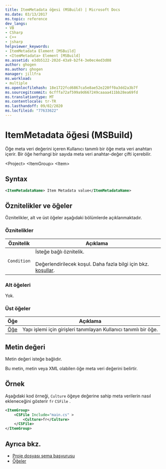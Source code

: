 ```yaml
---
title: ItemMetadata öğesi (MSBuild) | Microsoft Docs
ms.date: 03/13/2017
ms.topic: reference
dev_langs:
- VB
- CSharp
- C++
- jsharp
helpviewer_keywords:
- ItemMetadata Element [MSBuild]
- <ItemMetadata> Element [MSBuild]
ms.assetid: e3db5122-202d-43a9-b2f4-3e0ec4ed3d08
author: ghogen
ms.author: ghogen
manager: jillfra
ms.workload:
- multiple
ms.openlocfilehash: 18e1722fcd6867ca5e8ae52e220ff0a3dd2a3b7f
ms.sourcegitcommit: 6cfffa72af599a9d667249caaaa411bb28ea69fd
ms.translationtype: MT
ms.contentlocale: tr-TR
ms.lasthandoff: 09/02/2020
ms.locfileid: "77633622"
---
```

# <a name="itemmetadata-element-msbuild"></a>ItemMetadata öğesi (MSBuild)

Öğe meta veri değerini içeren Kullanıcı tanımlı bir öğe meta veri anahtarı içerir. Bir öğe herhangi bir sayıda meta veri anahtar-değer çifti içerebilir.

 \<Project> \<ItemGroup>
 \<Item>

## <a name="syntax"></a>Syntax

```xml
<ItemMetadataName> Item Metadata value</ItemMetadataName>
```

## <a name="attributes-and-elements"></a>Öznitelikler ve öğeler

 Öznitelikler, alt ve üst öğeler aşağıdaki bölümlerde açıklanmaktadır.

### <a name="attributes"></a>Öznitelikler

|Öznitelik|Açıklama|
|---------------|-----------------|
|`Condition`|İsteğe bağlı öznitelik.<br /><br /> Değerlendirilecek koşul. Daha fazla bilgi için bkz. [koşullar](../msbuild/msbuild-conditions.md).|

### <a name="child-elements"></a>Alt öğeleri

 Yok.

### <a name="parent-elements"></a>Üst öğeler

|Öğe|Açıklama|
|-------------|-----------------|
|[Öğe](../msbuild/item-element-msbuild.md)|Yapı işlemi için girişleri tanımlayan Kullanıcı tanımlı bir öğe.|

## <a name="text-value"></a>Metin değeri

 Metin değeri isteğe bağlıdır.

 Bu metin, metin veya XML olabilen öğe meta veri değerini belirtir.

## <a name="example"></a>Örnek

 Aşağıdaki kod örneği, `Culture` öğeye değerine sahip meta verilerin nasıl ekleneceğini gösterir `fr` `CSFile` .

```xml
<ItemGroup>
    <CSFile Include="main.cs" >
        <Culture>fr</Culture>
    </CSFile>
</ItemGroup>
```

## <a name="see-also"></a>Ayrıca bkz.

- [Proje dosyası şema başvurusu](../msbuild/msbuild-project-file-schema-reference.md)
- [Öğeler](../msbuild/msbuild-items.md)
